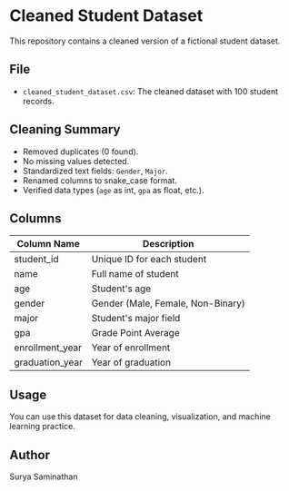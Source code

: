 # Cleaned Student Dataset

This repository contains a cleaned version of a fictional student dataset.

##  File

- `cleaned_student_dataset.csv`: The cleaned dataset with 100 student records.

##  Cleaning Summary

- Removed duplicates (0 found).
- No missing values detected.
- Standardized text fields: `Gender`, `Major`.
- Renamed columns to snake_case format.
- Verified data types (`age` as int, `gpa` as float, etc.).

##  Columns

| Column Name       | Description                    |
|-------------------|--------------------------------|
| student_id        | Unique ID for each student     |
| name              | Full name of student           |
| age               | Student's age                  |
| gender            | Gender (Male, Female, Non-Binary) |
| major             | Student's major field          |
| gpa               | Grade Point Average            |
| enrollment_year   | Year of enrollment             |
| graduation_year   | Year of graduation             |

##  Usage

You can use this dataset for data cleaning, visualization, and machine learning practice.

##  Author

Surya Saminathan
